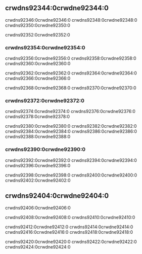 ## crwdns92344:0crwdne92344:0

crwdns92346:0crwdne92346:0 crwdns92348:0crwdne92348:0 crwdns92350:0crwdne92350:0

crwdns92352:0crwdne92352:0

### crwdns92354:0crwdne92354:0

crwdns92356:0crwdne92356:0 crwdns92358:0crwdne92358:0 crwdns92360:0crwdne92360:0

crwdns92362:0crwdne92362:0 crwdns92364:0crwdne92364:0 crwdns92366:0crwdne92366:0

crwdns92368:0crwdne92368:0 crwdns92370:0crwdne92370:0

### crwdns92372:0crwdne92372:0

crwdns92374:0crwdne92374:0 crwdns92376:0crwdne92376:0 crwdns92378:0crwdne92378:0

crwdns92380:0crwdne92380:0 crwdns92382:0crwdne92382:0 crwdns92384:0crwdne92384:0 crwdns92386:0crwdne92386:0<!-- ignore --> crwdns92388:0crwdne92388:0

### crwdns92390:0crwdne92390:0

crwdns92392:0crwdne92392:0 crwdns92394:0crwdne92394:0 crwdns92396:0crwdne92396:0

crwdns92398:0crwdne92398:0 crwdns92400:0crwdne92400:0 crwdns92402:0crwdne92402:0

## crwdns92404:0crwdne92404:0

crwdns92406:0crwdne92406:0

crwdns92408:0crwdne92408:0 crwdns92410:0crwdne92410:0

crwdns92412:0crwdne92412:0 crwdns92414:0crwdne92414:0 crwdns92416:0crwdne92416:0 crwdns92418:0crwdne92418:0

crwdns92420:0crwdne92420:0 crwdns92422:0crwdne92422:0
crwdns92424:0crwdne92424:0
